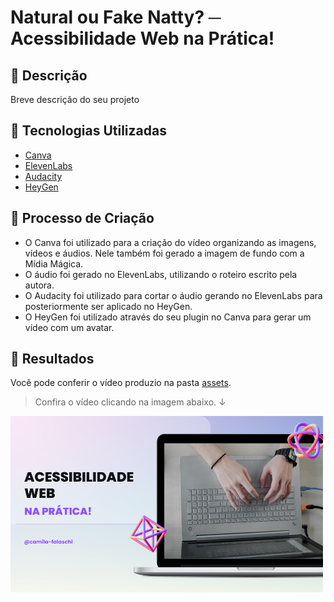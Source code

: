 # Natural ou Fake Natty? ─ Acessibilidade Web na Prática!

## 📒 Descrição
Breve descrição do seu projeto

## 🤖 Tecnologias Utilizadas
- [Canva](https://www.canva.com/)
- [ElevenLabs](https://beta.elevenlabs.io/)
- [Audacity](https://www.audacityteam.org/)
- [HeyGen](https://app.heygen.com/)

## 🧐 Processo de Criação
- O Canva foi utilizado para a criação do vídeo organizando as imagens, vídeos e áudios. Nele também foi gerado a imagem de fundo com a Mídia Mágica.
- O áudio foi gerado no ElevenLabs, utilizando o roteiro escrito pela autora.
- O Audacity foi utilizado para cortar o áudio gerando no ElevenLabs para posteriormente ser aplicado no HeyGen.
- O HeyGen foi utilizado através do seu plugin no Canva para gerar um vídeo com um avatar.

## 🚀 Resultados
Você pode conferir o vídeo produzio na pasta [assets](./assets/acessibilidade-web-na-pratica.mp4).

> Confira o vídeo clicando na imagem abaixo. ↓

<img src="./assets/Thumbnail.png" width="500" />